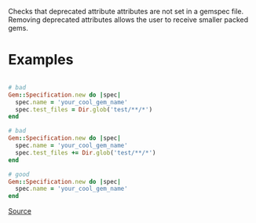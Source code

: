 
Checks that deprecated attribute attributes are not set in a gemspec file.
Removing deprecated attributes allows the user to receive smaller packed gems.

# Examples

```ruby

# bad
Gem::Specification.new do |spec|
  spec.name = 'your_cool_gem_name'
  spec.test_files = Dir.glob('test/**/*')
end

# bad
Gem::Specification.new do |spec|
  spec.name = 'your_cool_gem_name'
  spec.test_files += Dir.glob('test/**/*')
end

# good
Gem::Specification.new do |spec|
  spec.name = 'your_cool_gem_name'
end
```

[Source](http://www.rubydoc.info/gems/rubocop/RuboCop/Cop/Gemspec/DeprecatedAttributeAssignment)